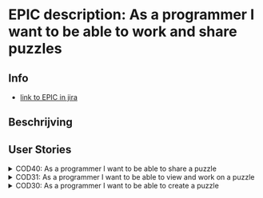 # EPIC description: As a programmer I want to be able to work and share puzzles


## Info
* [link to EPIC in jira](https://codelaborative.atlassian.net/browse/COD-15)


## Beschrijving 
<!-- {beschrijving van {TYPE}}
> voorbeeld: As a programmer i want to be able to delete a file on the frontend.
> This should send a request with the projectId and {file Identifyer} to the backend after which the backend should look for the project with this id, 
> grab the latest version of the project out of the cache and delete the file if the project contains the {file Identifyer}. 
> Then an (succes) response shoud be returned -->


## User Stories
<details>
<summary>COD40: As a programmer I want to be able to share a puzzle</summary>

* [User Story description](https://github.com/webbasedcode/documentation/blob/main/doc/user_stories/COD40.md)
* [Link to jira](https://codelaborative.atlassian.net/browse/COD-40)
</details>


<details>
<summary>COD31: As a programmer I want to be able to view and work on a puzzle</summary>

* [User Story description](https://github.com/webbasedcode/documentation/blob/main/doc/user_stories/COD31.md)
* [Link to jira](https://codelaborative.atlassian.net/browse/COD-31)
</details>


<details>
<summary>COD30: As a programmer I want to be able to create a puzzle</summary>

* [User Story description](https://github.com/webbasedcode/documentation/blob/main/doc/user_stories/COD30.md)
* [Link to jira](https://codelaborative.atlassian.net/browse/COD-30)
</details>
